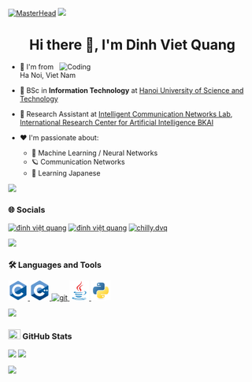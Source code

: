 [![MasterHead](https://camo.githubusercontent.com/7ed1f8d0f85e2fc1ffa1872a82d328ebebdc1e5f4f1d142b718d7481ed7af6fb/68747470733a2f2f6d69722d73332d63646e2d63662e626568616e63652e6e65742f70726f6a6563745f6d6f64756c65732f6d61785f313230302f34666630373938363230383539332e356439613635346539326633362e676966)](https://rishavchanda.io)
<img src="https://user-images.githubusercontent.com/73097560/115834477-dbab4500-a447-11eb-908a-139a6edaec5c.gif">
<h1 align="center">Hi there 👋, I'm Dinh Viet Quang</h1>
<img align="right" alt="Coding" width="400" src="https://thumbs.gfycat.com/ExemplaryFairFeline-max-1mb.gif">

- 👀 I'm from Ha Noi, Viet Nam

- 🔭 BSc in **Information Technology** at [Hanoi University of Science and Technology](https://www.facebook.com/dhbkhanoi/)

- 🔭 Research Assistant at [Intelligent Communication Networks Lab](https://bkai.ai/research/intelligent-communication-networks/), [International Research Center for Artificial Intelligence BKAI](https://bkai.ai)

- ❤️ I'm passionate about:
    + 🔐 Machine Learning / Neural Networks
    + 🪐 Communication Networks
    + 🌱 Learning Japanese

<img src="https://user-images.githubusercontent.com/73097560/115834477-dbab4500-a447-11eb-908a-139a6edaec5c.gif">
<h3 align="left">🌐 Socials</h3>
<p align="left">
<a href="https://linkedin.com/in/việt-quang-đinh-886886242" target="blank"><img align="center" src="https://raw.githubusercontent.com/rahuldkjain/github-profile-readme-generator/master/src/images/icons/Social/linked-in-alt.svg" alt="đinh việt quang" height="30" width="40" /></a>
<a href="https://fb.com/helloitsurdvq" target="blank"><img align="center" src="https://raw.githubusercontent.com/rahuldkjain/github-profile-readme-generator/master/src/images/icons/Social/facebook.svg" alt="đinh việt quang" height="30" width="40" /></a>
<a href="https://instagram.com/chilly.dvq" target="blank"><img align="center" src="https://raw.githubusercontent.com/rahuldkjain/github-profile-readme-generator/master/src/images/icons/Social/instagram.svg" alt="chilly.dvq" height="30" width="40" /></a>
</p>

<img src="https://user-images.githubusercontent.com/73097560/115834477-dbab4500-a447-11eb-908a-139a6edaec5c.gif">
<h3 align="left">🛠 Languages and Tools</h3>

<p align="left"> <a href="https://www.cprogramming.com/" target="_blank" rel="noreferrer"> <img src="https://raw.githubusercontent.com/devicons/devicon/master/icons/c/c-original.svg" alt="c" width="40" height="40"/> </a> <a href="https://www.w3schools.com/cpp/" target="_blank" rel="noreferrer"> <img src="https://raw.githubusercontent.com/devicons/devicon/master/icons/cplusplus/cplusplus-original.svg" alt="cplusplus" width="40" height="40"/> </a> <a href="https://git-scm.com/" target="_blank" rel="noreferrer"> <img src="https://www.vectorlogo.zone/logos/git-scm/git-scm-icon.svg" alt="git" width="40" height="40"/> </a> <a href="https://www.java.com" target="_blank" rel="noreferrer"> <img src="https://raw.githubusercontent.com/devicons/devicon/master/icons/java/java-original.svg" alt="java" width="40" height="40"/> </a> <a href="https://www.python.org" target="_blank" rel="noreferrer"> <img src="https://raw.githubusercontent.com/devicons/devicon/master/icons/python/python-original.svg" alt="python" width="40" height="40"/> </a> </p>

<img src="https://user-images.githubusercontent.com/73097560/115834477-dbab4500-a447-11eb-908a-139a6edaec5c.gif">

### <img src="https://media.giphy.com/media/cj87CxfRtrUifF3Ryk/giphy.gif" width="25px" height="20px"> GitHub Stats

<span>[<img src="https://github-readme-stats.vercel.app/api?username=helloitsurdvq&show_icons=true&theme=dracula" height="175">](https://github-readme-stats.vercel.app/api?username=helloitsurdvq)</span>
<span>[<img src="https://github-readme-stats.vercel.app/api/top-langs/?username=helloitsurdvq&layout=compact&theme=dracula" height="175">](https://github-readme-stats.vercel.app/api/top-langs/?username=helloitsurdvq)</span>

<a href="http://github-readme-streak-stats.herokuapp.com?user=helloitsurdvq">
<img width="500" src="http://github-readme-streak-stats.herokuapp.com?user=helloitsurdvq&bg_color=30,e96443,904e95&title_color=fff&text_color=fff&theme=radical&background=000004">


